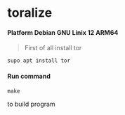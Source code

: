 # toralize

#### Platform Debian GNU Linix 12 ARM64

>First of all
install tor
```
supo apt install tor
```

#### Run command
```
make
```

to build program
